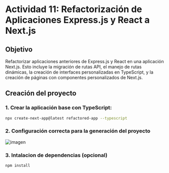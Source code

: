 # Actividad 11: Refactorización de Aplicaciones Express.js y React a Next.js

## Objetivo
Refactorizar aplicaciones anteriores de Express.js y React en una aplicación Next.js. Esto incluye la migración de rutas API, el manejo de rutas dinámicas, la creación de interfaces personalizadas en TypeScript, y la creación de páginas con componentes personalizados de Next.js.

## Creación del proyecto
### 1. Crear la aplicación base con TypeScript:
```bash
npx create-next-app@latest refactored-app --typescript
```
### 2. Configuración correcta para la generación del proyecto

![imagen](https://github.com/user-attachments/assets/78075f54-62ce-4f14-9c9b-6d1a213717a5)

### 3. Intalacion de dependencias (opcional)
```bash
npm install
```

